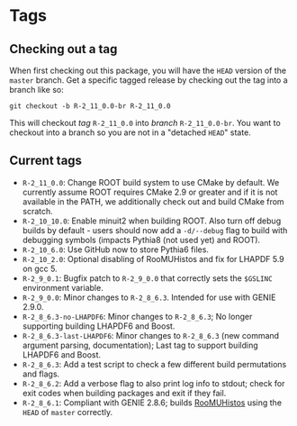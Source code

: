 # Tags

## Checking out a tag

When first checking out this package, you will have the `HEAD` version of the
`master` branch. Get a specific tagged release by checking out the tag into a
branch like so:

    git checkout -b R-2_11_0.0-br R-2_11_0.0

This will checkout _tag_ `R-2_11_0.0` into _branch_ `R-2_11_0.0-br`. You want
to checkout into a branch so you are not in a "detached `HEAD`" state.


## Current tags

* `R-2_11_0.0`: Change ROOT build system to use CMake by default. We
currently assume ROOT requires CMake 2.9 or greater and if it is not
available in the PATH, we additionally check out and build CMake from
scratch.
* `R-2_10_10.0`: Enable minuit2 when building ROOT. Also turn off debug
builds by default - users should now add a `-d/--debug` flag to build
with debugging symbols (impacts Pythia8 (not used yet) and ROOT).
* `R-2_10_6.0`: Use GitHub now to store Pythia6 files.
* `R-2_10_2.0`: Optional disabling of RooMUHistos and fix for LHAPDF 5.9 on
gcc 5.
* `R-2_9_0.1`: Bugfix patch to `R-2_9_0.0` that correctly sets the `$GSLINC`
environment variable.
* `R-2_9_0.0`: Minor changes to `R-2_8_6.3`. Intended for use with GENIE 2.9.0.
* `R-2_8_6.3-no-LHAPDF6`: Minor changes to `R-2_8_6.3`; No longer supporting
building LHAPDF6 and Boost.
* `R-2_8_6.3-last-LHAPDF6`: Minor changes to `R-2_8_6.3` (new command argument
parsing, documentation); Last tag to support building LHAPDF6 and Boost.
* `R-2_8_6.3`: Add a test script to check a few different build permutations 
and flags.
* `R-2_8_6.2`: Add a verbose flag to also print log info to stdout; check for 
exit codes when building packages and exit if they fail.
* `R-2_8_6.1`: Compliant with GENIE 2.8.6; builds 
[RooMUHistos](https://github.com/ManyUniverseAna/RooMUHistos) using the `HEAD`
of `master` correctly.
